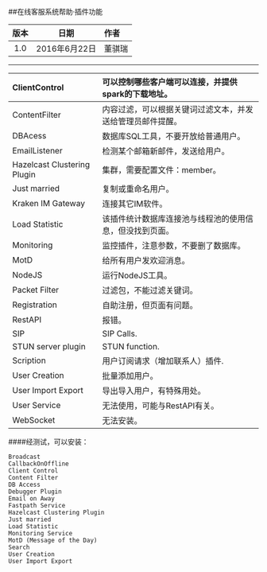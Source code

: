 ##在线客服系统帮助·插件功能

版本|日期|作者
:--:|:--:|:--
1.0|2016年6月22日|董骐瑞

---

ClientControl|可以控制哪些客户端可以连接，并提供spark的下载地址。
:---|:---
ContentFilter|内容过滤，可以根据关键词过滤文本，并发送给管理员邮件提醒。
DBAcess|数据库SQL工具，不要开放给普通用户。
EmailListener|检测某个邮箱新邮件，发送给用户。
Hazelcast Clustering Plugin|集群，需要配置文件：member。
Just married|复制或重命名用户。
Kraken IM Gateway|连接其它IM软件。
Load Statistic|该插件统计数据库连接池与线程池的使用信息，但没找到页面。
Monitoring|监控插件，注意参数，不要删了数据库。
MotD|给所有用户发欢迎消息。
NodeJS|运行NodeJS工具。
Packet Filter|过滤包，不能过滤关键词。
Registration|自助注册，但页面有问题。
RestAPI|报错。
SIP|SIP Calls.
STUN server plugin|STUN function.
Scription|用户订阅请求（增加联系人）插件.
User Creation|批量添加用户。
User Import Export|导出导入用户，有特殊用处。
User Service|无法使用，可能与RestAPI有关。
WebSocket|无法安装。

####经测试，可以安装：
```
Broadcast
CallbackOnOffline
Client Control
Content Filter
DB Access
Debugger Plugin  	
Email on Away  	
Fastpath Service  	
Hazelcast Clustering Plugin  	
Just married  	
Load Statistic  	
Monitoring Service  	
MotD (Message of the Day)  	
Search
User Creation  	
User Import Export
```

